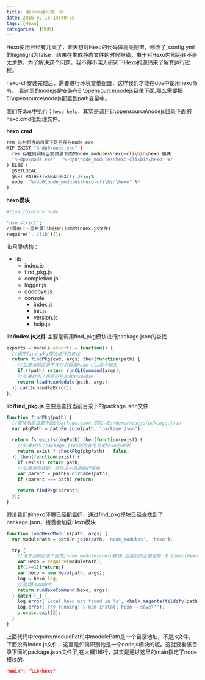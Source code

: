 ```yaml
---
title: 读Hexo源码第一节
date: 2016-02-16 14:40:55
tags: [Hexo]
categories: [技术]
---
```

Hexo使用已经有几天了，昨天想对Hexo的代码做高亮配置，修改了_config.yml的highlight为false，结果在生成静态文件的时候报错，由于对Hexo内部运转不是太清楚，为了解决这个问题，我不得不深入研究下Hexo的源码来了解其运行过程。
<!--more-->
hexo-cli安装完成后，需要进行环境变量配置，这样我们才能在dos中使用hexo命令。
我这里的nodejs是安装在E:\opensource\nodejs目录下面,那么需要把E:\opensource\nodejs配置到path变量中。

我们在dos中执行：`hexo help`，其实是调用E:\opensource\nodejs目录下面的hexo.cmd批处理文件。

**hexo.cmd**
~~~bash
rem 先判断当前目录下是否存在node.exe
@IF EXIST "%~dp0\node.exe" (
  rem 存在则调用当前目录下面的node_modules\hexo-cli\bin\hexo 模块
  "%~dp0\node.exe"  "%~dp0\node_modules\hexo-cli\bin\hexo" %*
) ELSE (
  @SETLOCAL
  @SET PATHEXT=%PATHEXT:;.JS;=;%
  node  "%~dp0\node_modules\hexo-cli\bin\hexo" %*
)
~~~

**hexo模块**
~~~bash
#!/usr/bin/env node

'use strict';
//调用上一层目录lib(执行下面的index.js文件)
require('../lib')();
~~~

lib目录结构：
* lib
	* index.js
	* find_pkg.js
	* completion.js
	* logger.js
	* goodbye.js
	* console
		* index.js
		* init.js
		* version.js
		* help.js

**lib/index.js文件**
主要是调用find_pkg模块进行package.json的查找
~~~js
exports = module.exports = function() {
  //调用find_pkg模块进行包查找
  return findPkg(cwd, args).then(function(path) {
    //如果当前目录不存在则调用hexo-cli命令输出
    if (!path) return runCLICommand(args);
    //如果找到了指定的包加载Hexo模块
    return loadHexoModule(path, args);
  }).catch(handleError);
};
~~~

**lib/find_pkg.js**
主要是查找当前目录下的package.json文件
~~~js
function findPkg(path) {
  //查找当前目录下面的package.json,例如：E:/demo/nodejs/pakcage.json
  var pkgPath = pathFn.join(path, 'package.json');

  return fs.exists(pkgPath).then(function(exist) {
    //如果找到了package.json则检查是否是hexo包声明
    return exist ? checkPkg(pkgPath) : false;
  }).then(function(exist) {
    if (exist) return path;
	//如果没有找到，则往上一目录进行查找
    var parent = pathFn.dirname(path);
    if (parent === path) return;

    return findPkg(parent);
  });
}
~~~

假设我们的hexo环境已经配置好，通过find_pkg模块已经查找到了package.json，接着会加载Hexo模块
<!-- 新建一个目录E:/demo/hexo/source_analy,切换当前路径到该目录下面，然后执行:`hexo init & npm install hexo --save`。 -->
~~~js
function loadHexoModule(path, args) {
  var modulePath = pathFn.join(path, 'node_modules', 'hexo');

  try {
    //请求当前目录下面的/node_modules/hexo模块,这里我的全路径是：E:\demo\hexo\source_analy\node_modules\hexo
    var Hexo = require(modulePath);
	if(1==1){return;}
    var hexo = new Hexo(path, args);
    log = hexo.log;
	//处理hexo命令
    return runHexoCommand(hexo, args);
  } catch (_) {
    log.error('Local hexo not found in %s', chalk.magenta(tildify(path)));
    log.error('Try running: \'npm install hexo --save\'');
    process.exit(2);
  }
}
~~~
上面代码中require(modulePath)中modulePath是一个目录地址，不是js文件，下面没有index.js文件，这里是如何识别他是一个nodejs模块的呢。这就要看该目录下面的package.json文件了,在大概116行，其实是通过这里的main指定了node模块的。
~~~json
"main": "lib/hexo"
~~~

